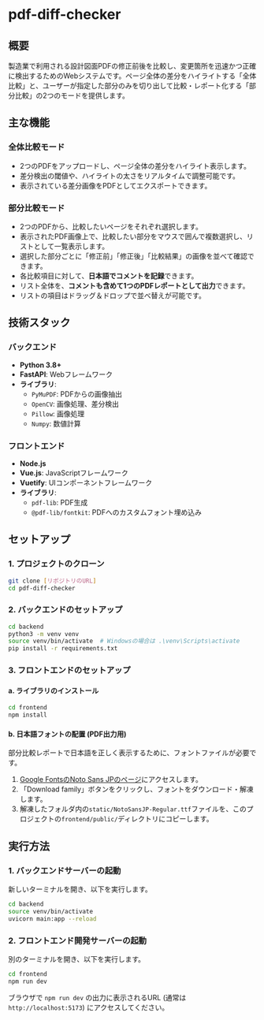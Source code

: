 # pdf-diff-checker

## 概要

製造業で利用される設計図面PDFの修正前後を比較し、変更箇所を迅速かつ正確に検出するためのWebシステムです。ページ全体の差分をハイライトする「全体比較」と、ユーザーが指定した部分のみを切り出して比較・レポート化する「部分比較」の2つのモードを提供します。

## 主な機能

### 全体比較モード
- 2つのPDFをアップロードし、ページ全体の差分をハイライト表示します。
- 差分検出の閾値や、ハイライトの太さをリアルタイムで調整可能です。
- 表示されている差分画像をPDFとしてエクスポートできます。

### 部分比較モード
- 2つのPDFから、比較したいページをそれぞれ選択します。
- 表示されたPDF画像上で、比較したい部分をマウスで囲んで複数選択し、リストとして一覧表示します。
- 選択した部分ごとに「修正前」「修正後」「比較結果」の画像を並べて確認できます。
- 各比較項目に対して、**日本語でコメントを記録**できます。
- リスト全体を、**コメントも含めて1つのPDFレポートとして出力**できます。
- リストの項目はドラッグ＆ドロップで並べ替えが可能です。

## 技術スタック

### バックエンド
- **Python 3.8+**
- **FastAPI**: Webフレームワーク
- **ライブラリ**:
  - `PyMuPDF`: PDFからの画像抽出
  - `OpenCV`: 画像処理、差分検出
  - `Pillow`: 画像処理
  - `Numpy`: 数値計算

### フロントエンド
- **Node.js**
- **Vue.js**: JavaScriptフレームワーク
- **Vuetify**: UIコンポーネントフレームワーク
- **ライブラリ**:
  - `pdf-lib`: PDF生成
  - `@pdf-lib/fontkit`: PDFへのカスタムフォント埋め込み

## セットアップ

### 1. プロジェクトのクローン
```bash
git clone [リポジトリのURL]
cd pdf-diff-checker
```

### 2. バックエンドのセットアップ
```bash
cd backend
python3 -m venv venv
source venv/bin/activate  # Windowsの場合は .\venv\Scripts\activate
pip install -r requirements.txt
```

### 3. フロントエンドのセットアップ

#### a. ライブラリのインストール
```bash
cd frontend
npm install
```

#### b. 日本語フォントの配置 (PDF出力用)
部分比較レポートで日本語を正しく表示するために、フォントファイルが必要です。

1. [Google FontsのNoto Sans JPのページ](https://fonts.google.com/specimen/Noto+Sans+JP)にアクセスします。
2. 「Download family」ボタンをクリックし、フォントをダウンロード・解凍します。
3. 解凍したフォルダ内の`static/NotoSansJP-Regular.ttf`ファイルを、このプロジェクトの`frontend/public/`ディレクトリにコピーします。

## 実行方法

### 1. バックエンドサーバーの起動
新しいターミナルを開き、以下を実行します。
```bash
cd backend
source venv/bin/activate
uvicorn main:app --reload
```

### 2. フロントエンド開発サーバーの起動
別のターミナルを開き、以下を実行します。
```bash
cd frontend
npm run dev
```

ブラウザで `npm run dev` の出力に表示されるURL (通常は `http://localhost:5173`) にアクセスしてください。
